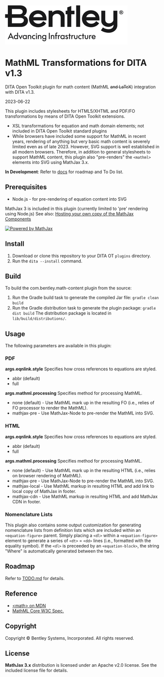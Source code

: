 ![Bentley logo](image/Bentley_logo.svg)
# MathML Transformations for DITA v1.3

DITA Open Toolkit plugin for math content (MathML ~~and LaTeX~~) integration with DITA v1.3.

2023-06-22

This plugin includes stylesheets for HTML5/XHTML and PDF/FO transformations by means of DITA Open Toolkit extensions.

- XSL transformations for equation and math domain elements; not included in DITA Open Toolkit standard plugins
- While browsers have included some support for MathML in recent years, rendering of anything but very basic math content is severely limited even as of late 2023. However, SVG support is well established in all modern browsers. Therefore, in addition to general stylesheets to support MathML content, this plugin also "pre-renders" the `<mathml>` elements into SVG using MathJax 3.x.

**In Development**: Refer to [docs](docs/index.md) for roadmap and To Do list.

## Prerequisites

- Node.js - for pre-rendering of equation content into SVG

MathJax 3 is included in this plugin (currently limited to 'pre' rendering using Node.js)
   See also: [Hosting your own copy of the MathJax Components](https://www.npmjs.com/package/mathjax#hosting-your-own-copy-of-the-mathjax-components)

[![Powered by MathJax](https://www.mathjax.org/badge/badge.gif "Powered by MathJax")](https://www.mathjax.org)


## Install

1. Download or clone this repository to your DITA OT `plugins` directory.
2. Run the `dita --install` command.

## Build

To build the com.bentley.math-content plugin from the source:

1. Run the Gradle build task to generate the compiled Jar file:
   ```gradle clean build```
2. Run the Gradle distribution task to generate the plugin package:
   ```gradle dist build```
   The distribution package is located in `lib/build/distributions/`.

## Usage

The following parameters are available in this plugin:

### PDF

**args.eqnlink.style**
Specifies how cross references to equations are styled.
- abbr (default)
- full

**args.mathml.processing**
Specifies method for processing MathML.
- none (default) - Use MathML mark up in the resulting FO (i.e., relies of FO processor to render the MathML).
- mathjax-pre - Use MathJax-Node to pre-render the MathML into SVG.

### HTML

**args.eqnlink.style**
Specifies how cross references to equations are styled.
- abbr (default)
- full

**args.mathml.processing**
Specifies method for processing MathML.
- none (default) - Use MathML mark up in the resulting HTML (i.e., relies on browser rendering of MathML).
- mathjax-pre - Use MathJax-Node to pre-render the MathML into SVG.
- mathjax-local - Use MathML markup in resulting HTML and add link to local copy of MathJax in footer.
- mathjax-cdn - Use MathML markup in resulting HTML and add MathJax CDN in footer.

### Nomenclature Lists

This plugin also contains some output customization for generating nomenclature lists from definition lists which are included within an `<equation-figure>` parent. Simply placing a `<dl>` within a `<equation-figure>` element to generate a series of `<dt>` = `<dd>` lines (i.e., formatted with the equality symbol). If the `<dl>` is preceeded by an `<equation-block>`, the string "Where" is automatically generated between the two.

## Roadmap

Refer to [TODO.md](docs/TODO.md) for details.

## Reference
* [&lt;math&gt; on MDN](https://developer.mozilla.org/en-US/docs/Web/MathML/Element/math)
* [MathML Core W3C Spec.](https://w3c.github.io/mathml-core/)

## Copyright

Copyright © Bentley Systems, Incorporated. All rights reserved.

## License


**MathJax 3.x** distribution is licensed under an Apache v2.0 license. See the included license file for details.
